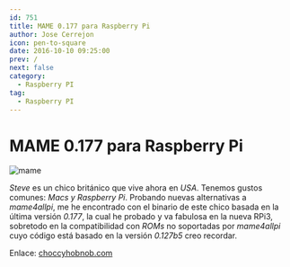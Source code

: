 ```yaml
---
id: 751
title: MAME 0.177 para Raspberry Pi
author: Jose Cerrejon
icon: pen-to-square
date: 2016-10-10 09:25:00
prev: /
next: false
category:
  - Raspberry PI
tag:
  - Raspberry PI
---
```


# MAME 0.177 para Raspberry Pi

![mame](/images/2016/10/mame.png)

*Steve* es un chico británico que vive ahora en *USA*. Tenemos gustos comunes: *Macs y Raspberry Pi*. Probando nuevas alternativas a *mame4allpi*, me he encontrado con el binario de este chico basada en la última versión *0.177*, la cual he probado y va fabulosa en la nueva RPi3, sobretodo en la compatibilidad con *ROMs* no soportadas por *mame4allpi* cuyo código está basado en la versión *0.127b5* creo recordar.

Enlace: [choccyhobnob.com](http://choccyhobnob.com/software/mame/)